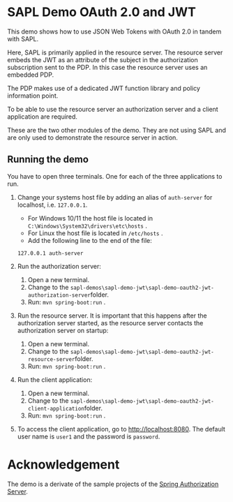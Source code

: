 # SAPL Demo OAuth 2.0 and JWT

This demo shows how to use JSON Web Tokens with OAuth 2.0 in tandem with SAPL. 

Here, SAPL is primarily applied in the resource server. The resource server 
embeds the JWT as an attribute of the subject in the authorization subscription 
sent to the PDP. In this case the resource server uses an embedded PDP.

The PDP makes use of a dedicated JWT function library and policy information point.

To be able to use the resource server an authorization server and a client 
application are required.

These are the two other modules of the demo. They are not using SAPL and are only 
used to demonstrate the resource server in action.

## Running the demo

You have to open three terminals. One for each of the three applications to run.

1. Change your systems host file by adding an alias of `auth-server` for localhost, i.e. `127.0.0.1`.
   * For Windows 10/11 the host file is located in `C:\Windows\System32\drivers\etc\hosts` . 
   * For Linux the host file is located in `/etc/hosts` .
   * Add the following line to the end of the file:
   ```
   127.0.0.1 auth-server
   ```

2. Run the authorization server:
   1. Open a new terminal.
   2. Change to the `sapl-demos\sapl-demo-jwt\sapl-demo-oauth2-jwt-authorization-server`folder.
   3. Run: `mvn spring-boot:run` .
   
3. Run the resource server. It is important that this happens after the authorization server started, 
   as the resource server contacts the authorization server on startup:
   1. Open a new terminal.
   2. Change to the `sapl-demos\sapl-demo-jwt\sapl-demo-oauth2-jwt-resource-server`folder.
   3. Run: `mvn spring-boot:run` .

4. Run the client application:
   1. Open a new terminal.
   2. Change to the `sapl-demos\sapl-demo-jwt\sapl-demo-oauth2-jwt-client-application`folder.
   3. Run: `mvn spring-boot:run` .

5. To access the client application, go to <http://localhost:8080>. 
   The default user name is `user1` and the password is `password`.

# Acknowledgement

The demo is a derivate of the sample projects of the [Spring Authorization Server](https://github.com/spring-projects/spring-authorization-server).


